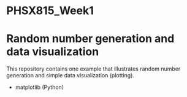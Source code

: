 # PHSX815_Week1

# Random number generation and data visualization

This repository contains one example that illustrates random number generation and simple data visualization (plotting).

* matplotlib (Python)

